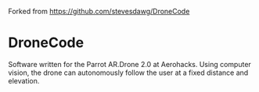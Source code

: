 Forked from https://github.com/stevesdawg/DroneCode

# DroneCode
Software written for the Parrot AR.Drone 2.0 at Aerohacks. Using computer vision, the drone can autonomously follow the user at a fixed distance and elevation.
